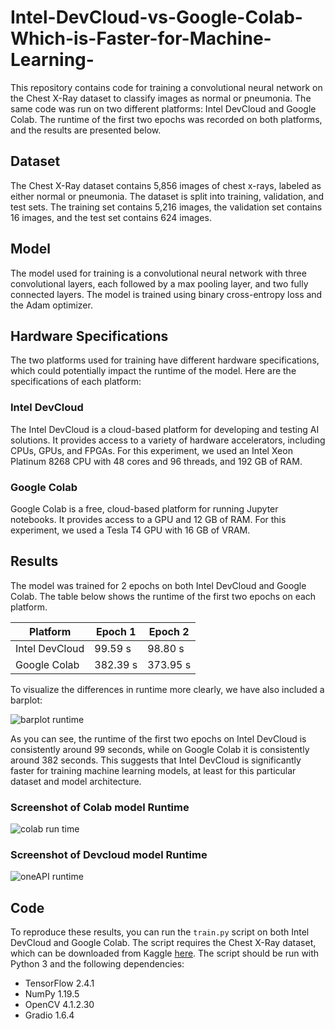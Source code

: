 # Intel-DevCloud-vs-Google-Colab-Which-is-Faster-for-Machine-Learning-
This repository contains code for training a convolutional neural network on the Chest X-Ray dataset to classify images as normal or pneumonia. The same code was run on two different platforms: Intel DevCloud and Google Colab. The runtime of the first two epochs was recorded on both platforms, and the results are presented below.


## Dataset

The Chest X-Ray dataset contains 5,856 images of chest x-rays, labeled as either normal or pneumonia. The dataset is split into training, validation, and test sets. The training set contains 5,216 images, the validation set contains 16 images, and the test set contains 624 images.

## Model

The model used for training is a convolutional neural network with three convolutional layers, each followed by a max pooling layer, and two fully connected layers. The model is trained using binary cross-entropy loss and the Adam optimizer.

## Hardware Specifications

The two platforms used for training have different hardware specifications, which could potentially impact the runtime of the model. Here are the specifications of each platform:

### Intel DevCloud

The Intel DevCloud is a cloud-based platform for developing and testing AI solutions. It provides access to a variety of hardware accelerators, including CPUs, GPUs, and FPGAs. For this experiment, we used an Intel Xeon Platinum 8268 CPU with 48 cores and 96 threads, and 192 GB of RAM.

### Google Colab

Google Colab is a free, cloud-based platform for running Jupyter notebooks. It provides access to a GPU and 12 GB of RAM. For this experiment, we used a Tesla T4 GPU with 16 GB of VRAM.

## Results

The model was trained for 2 epochs on both Intel DevCloud and Google Colab. The table below shows the runtime of the first two epochs on each platform.

| Platform        | Epoch 1 | Epoch 2 |
| ---------------|---------|---------|
| Intel DevCloud  | 99.59 s | 98.80 s |
| Google Colab    | 382.39 s| 373.95 s|

To visualize the differences in runtime more clearly, we have also included a barplot:

![barplot runtime](https://user-images.githubusercontent.com/111365771/235187635-eb6add6f-e8ab-4b3a-8801-8d2188455fcc.png)


As you can see, the runtime of the first two epochs on Intel DevCloud is consistently around 99 seconds, while on Google Colab it is consistently around 382 seconds. This suggests that Intel DevCloud is significantly faster for training machine learning models, at least for this particular dataset and model architecture.

### Screenshot of Colab model Runtime

![colab run time](https://user-images.githubusercontent.com/111365771/235187893-0d9844ba-c45d-4b72-81a8-9bb23dca621d.png)


### Screenshot of Devcloud model Runtime
![oneAPI runtime](https://user-images.githubusercontent.com/111365771/235186925-a7fb6dfc-9dd7-487b-ad9c-45c12f1a4a03.png)

## Code

To reproduce these results, you can run the `train.py` script on both Intel DevCloud and Google Colab. The script requires the Chest X-Ray dataset, which can be downloaded from Kaggle [here](https://www.kaggle.com/paultimothymooney/chest-xray-pneumonia). The script should be run with Python 3 and the following dependencies:

- TensorFlow 2.4.1
- NumPy 1.19.5
- OpenCV 4.1.2.30
- Gradio 1.6.4
